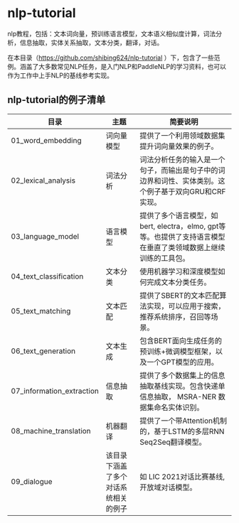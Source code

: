 # nlp-tutorial
nlp教程，包括：文本词向量，预训练语言模型，文本语义相似度计算，词法分析，信息抽取，实体关系抽取，文本分类，翻译，对话。



在本目录（https://github.com/shibing624/nlp-tutorial ）下，包含了一些范例。涵盖了大多数常见NLP任务，是入门NLP和PaddleNLP的学习资料，也可以作为工作中上手NLP的基线参考实现。


## nlp-tutorial的例子清单

| **目录**  | **主题**                                           | 简要说明                                                      |
| --------------------- | ------------------------------------------------------------ | ------------------------------------------------------------ |
| 01_word_embedding       | 词向量模型    | 提供了一个利用领域数据集提升词向量效果的例子。 |
| 02_lexical_analysis       | 词法分析    | 词法分析任务的输入是一个句子，而输出是句子中的词边界和词性、实体类别。这个例子基于双向GRU和CRF实现。 |
| 03_language_model       | 语言模型    | 提供了多个语言模型，如bert, electra，elmo, gpt等等。也提供了支持语言模型在垂直了类领域数据上继续训练的工具包。   |
| 04_text_classification       | 文本分类    | 使用机器学习和深度模型如何完成文本分类任务。 |
| 05_text_matching      | 文本匹配    | 提供了SBERT的文本匹配算法实现，可以应用于搜索，推荐系统排序，召回等场景。 |
| 06_text_generation       | 文本生成    | 包含BERT面向生成任务的预训练+微调模型框架，以及一个GPT模型的应用。 |
| 07_information_extraction    | 信息抽取 | 提供了多个数据集上的信息抽取基线实现。包含快递单信息抽取， MSRA-NER 数据集命名实体识别。 |
| 08_machine_translation       | 机器翻译    | 提供了一个带Attention机制的，基于LSTM的多层RNN Seq2Seq翻译模型。 |
| 09_dialogue | 该目录下涵盖了多个对话系统相关的例子| 如 LIC 2021对话比赛基线, 开放域对话模型。|

